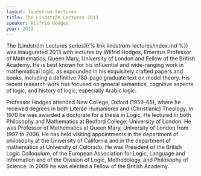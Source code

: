 ```yaml
---
layout: lindstrom-lectures
title: The Lindström Lectures 2013
speaker: Wilfrid Hodges
year: 2013
---
```


The [Lindström Lectures series]({% link lindstrom-lectures/index.md %}) was inaugurated 2013 with lectures by Wilfrid Hodges, Emeritus Professor of Mathematics, Queen Mary, University of London and Fellow of the British Academy. He is best known for his influential and wide-ranging work in mathematical logic, as expounded in his exquisitely crafted papers and books, including a definitive 780-page graduate text on model theory. His recent research work has focused on general semantics, cognitive aspects of logic, and history of logic, especially Arabic logic.

Professor Hodges attended New College, Oxford (1959–65), where he received degrees in both Literae Humaniores and (Christianic) Theology. In 1970 he was awarded a doctorate for a thesis in Logic. He lectured in both Philosophy and Mathematics at Bedford College, University of London. He was Professor of Mathematics at Queen Mary, University of London from 1987 to 2006. He has held visiting appointments in the department of philosophy at the University of California and in the department of mathematics at University of Colorado. He was President of the British Logic Colloquium, of the European Association for Logic, Language and Information and of the Division of Logic, Methodology, and Philosophy of Science. In 2009 he was elected a Fellow of the British Academy.

